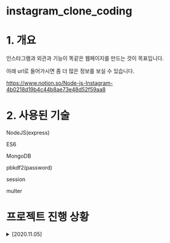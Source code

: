 # instagram_clone_coding


# 1. 개요

인스타그램과 외관과 기능이 똑같은 웹페이지를 만드는 것이 목표입니다.

아래 url로 들어가시면 좀 더 많은 정보를 보실 수 있습니다.

https://www.notion.so/Node-js-Instagram-4b0218d19b4c44b8ae73e48d52f59aa8

# 2. 사용된 기술

NodeJS(express)

ES6

MongoDB

pbkdf2(password)

session

multer


# 프로젝트 진행 상황

<details>
<summary>[2020.11.05]</summary>
<p>1. 로그인 기능 구현</p>
<p>2. 비밀번호 암호화 ( pbkdf2 사용 )</p>
<p>3. 세션기능 완성</p>
<img src="/readme_images/2020.11.05.gif" width=500px >
</details>

